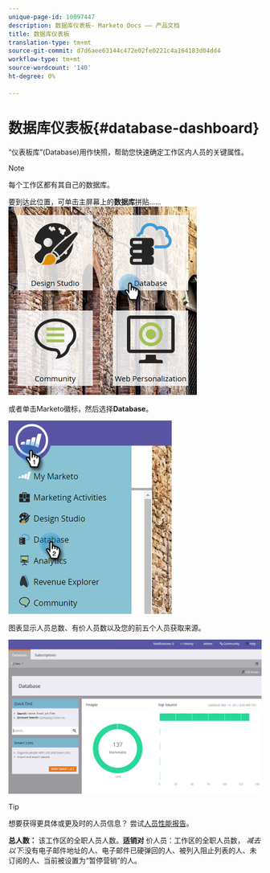 ```yaml
---
unique-page-id: 10097447
description: 数据库仪表板- Marketo Docs —— 产品文档
title: 数据库仪表板
translation-type: tm+mt
source-git-commit: d7d6aee63144c472e02fe0221c4a164183d04dd4
workflow-type: tm+mt
source-wordcount: '140'
ht-degree: 0%

---
```



# 数据库仪表板{#database-dashboard}

“仪表板库”(Database)用作快照，帮助您快速确定工作区内人员的关键属性。

>[!NOTE]
>
>每个工作区都有其自己的数据库。

要到达此位置，可单击主屏幕上的&#x200B;**数据库**&#x200B;拼贴……   ![](assets/db-3.png)

或者单击Marketo徽标，然后选择&#x200B;**Database**。

![](assets/db2.png)

图表显示人员总数、有价人员数以及您的前五个人员获取来源。

![](assets/three-7.png)

>[!TIP]
>
>想要获得更具体或更及时的人员信息？ 尝试[人员性能报告](../../../../product-docs/reporting/basic-reporting/report-types/people-performance-report.md)。

**总人数：** 该工作区的全职人员人数。**适销对** 价人员：工作区的全职人员数， *减去以下*:没有电子邮件地址的人、电子邮件已硬弹回的人、被列入阻止列表的人、未订阅的人、当前被设置为“暂停营销”的人。

